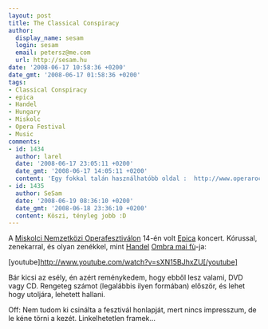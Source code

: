 ```yaml
---
layout: post
title: The Classical Conspiracy
author:
  display_name: sesam
  login: sesam
  email: petersz@me.com
  url: http://sesam.hu
date: '2008-06-17 10:58:36 +0200'
date_gmt: '2008-06-17 01:58:36 +0200'
tags:
- Classical Conspiracy
- epica
- Handel
- Hungary
- Miskolc
- Opera Festival
- Music
comments:
- id: 1434
  author: larel
  date: '2008-06-17 23:05:11 +0200'
  date_gmt: '2008-06-17 14:05:11 +0200'
  content: 'Egy fokkal talán használhatóbb oldal :  http://www.operarockshow.hu :)'
- id: 1435
  author: SeSam
  date: '2008-06-19 08:36:10 +0200'
  date_gmt: '2008-06-18 23:36:10 +0200'
  content: Köszi, tényleg jobb :D
---
```


A [Miskolci Nemzetközi Operafesztiválon](http://www.operafesztival.hu) 14-én volt [Epica](http://epica.nl) koncert. Kórussal, zenekarral, és olyan zenékkel, mint [Handel](http://www.operafesztival.hu) [Ombra mai fù](http://en.wikipedia.org/wiki/Ombra_mai_fu)-ja:

[youtube]http://www.youtube.com/watch?v=sXN15BJhxZU[/youtube]

Bár kicsi az esély, én azért reménykedem, hogy ebből lesz valami, DVD vagy CD. Rengeteg számot (legalábbis ilyen formában) először, és lehet hogy utoljára, lehetett hallani.

Off: Nem tudom ki csinálta a fesztivál honlapját, mert nincs impresszum, de le kéne törni a kezét. Linkelhetetlen framek...
